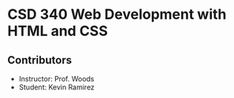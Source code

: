 # CSD 340 Web Development with HTML and CSS

## Contributors
- Instructor: Prof. Woods
- Student: Kevin Ramirez
